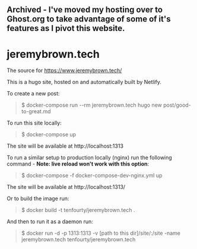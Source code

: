 ## Archived - I've moved my hosting over to Ghost.org to take advantage of some of it's features as I pivot this website.

# jeremybrown.tech
The source for https://www.jeremybrown.tech/

This is a hugo site, hosted on and automatically built by Netlify.

To create a new post:
> $ docker-compose run --rm jeremybrown.tech hugo new post/good-to-great.md

To run this site locally:
> $ docker-compose up

The site will be available at http://localhost:1313

To run a similar setup to production locally (nginx) run the following command - **Note: live reload won't work with this option**:
> $ docker-compose -f docker-compose-dev-nginx.yml up

The site will be available at http://localhost:1313/

Or to build the image run:
> $ docker build -t tenfourty/jeremybrown.tech .

And then to run it as a daemon run:
> $ docker run -d -p 1313:1313 -v [path to this dir]/site/:/site -name jeremybrown.tech tenfourty/jeremybrown.tech
